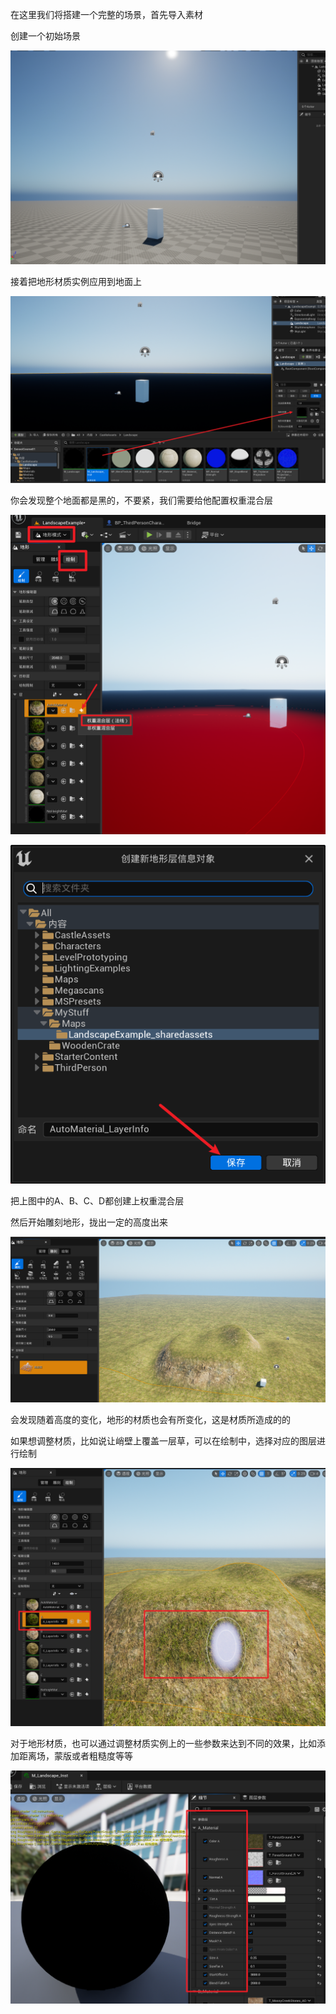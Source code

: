 在这里我们将搭建一个完整的场景，首先导入素材

创建一个初始场景

![image-20220928230227993](assets/image-20220928230227993.png)

接着把地形材质实例应用到地面上

![image-20220928230310280](assets/image-20220928230310280.png)

你会发现整个地面都是黑的，不要紧，我们需要给他配置权重混合层

![image-20220928230449768](assets/image-20220928230449768.png)

![image-20220928230503036](assets/image-20220928230503036.png)

把上图中的A、B、C、D都创建上权重混合层

然后开始雕刻地形，拢出一定的高度出来

![image-20220928231218105](assets/image-20220928231218105.png)

会发现随着高度的变化，地形的材质也会有所变化，这是材质所造成的的

如果想调整材质，比如说让峭壁上覆盖一层草，可以在绘制中，选择对应的图层进行绘制

![image-20220928231634451](assets/image-20220928231634451.png)

对于地形材质，也可以通过调整材质实例上的一些参数来达到不同的效果，比如添加距离场，蒙版或者粗糙度等等

![image-20220928231950401](assets/image-20220928231950401.png)